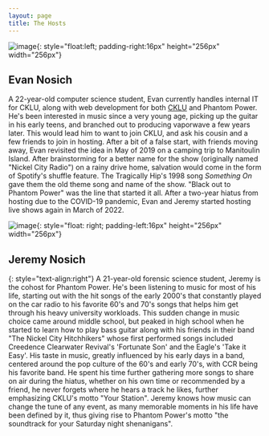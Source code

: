 ```yaml
---
layout: page
title: The Hosts
---
```

![image](https://i.imgur.com/GUhVbKB.png){: style="float:left; padding-right:16px" height="256px" width="256px"}
## Evan Nosich
A 22-year-old computer science student, Evan currently handles internal IT for CKLU, along with web development for both [CKLU](https://cklu.ca)
and Phantom Power. He's been interested in music since a very young age, picking up the guitar in his early teens, and branched out to producing
vaporwave a few years later. This would lead him to want to join CKLU, and ask his cousin and a few friends to join in hosting. After a bit of a false start,
with friends moving away, Evan revisited the idea in May of 2019 on a camping trip to Manitoulin Island. After brainstorming for a better name for the show
(originally named "Nickel City Radio") on a rainy drive home, salvation would come in the form of Spotify's shuffle feature. The Tragically Hip's 1998 
song *Something On* gave them the old theme song and name of the show. "Black out to Phantom Power" was the line that started it all. After a two-year
hiatus from hosting due to the COVID-19 pandemic, Evan and Jeremy started hosting live shows again in March of 2022.

![image](https://i.imgur.com/H3Oo7MJ.png){: style="float: right; padding-left:16px" height="256px" width="256px"}
## Jeremy Nosich
{: style="text-align:right"}
A 21-year-old forensic science student, Jeremy is the cohost for Phantom Power. He's been listening to music for most of his life, starting out with the
hit songs of the early 2000's that constantly played on the car radio to his favorite 60's and 70's songs that helps him get through his heavy university workloads.
This sudden change in music choice came around middle school, but peaked in high school when he started to learn how to play bass guitar along with his friends
in their band "The Nickel City Hitchhikers" whose first performed songs included Creedence Clearwater Revival's 'Fortunate Son' and the Eagle's 'Take it Easy'.
His taste in music, greatly influenced by his early days in a band, centered around the pop culture of the 60's and early 70's, with CCR being his favorite band.
He spent his time further gathering more songs to share on air during the hiatus, whether on his own time or recommended by a friend, he never forgets where he hears a track he likes,
further emphasizing CKLU's motto "Your Station". Jeremy knows how music can change the tune of any event, as many memorable moments in his life have been defined by it, thus giving rise to
Phantom Power's motto "the soundtrack for your Saturday night shenanigans".